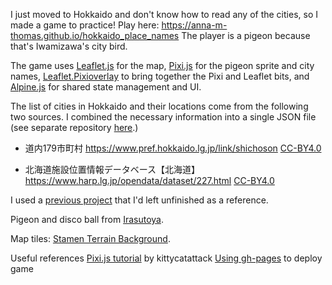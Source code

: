 I just moved to Hokkaido and don't know how to read any of the cities, so I made a game to practice!
Play here: https://anna-m-thomas.github.io/hokkaido_place_names
The player is a pigeon because that's Iwamizawa's city bird.

The game uses [Leaflet.js](https://leafletjs.com/) for the map, [Pixi.js](https://pixijs.com/)  for the pigeon sprite and city names, [Leaflet.Pixioverlay](https://github.com/manubb/Leaflet.PixiOverlay) to bring together the Pixi and Leaflet bits, and [Alpine.js](https://alpinejs.dev/) for shared state management and UI.

The list of cities in Hokkaido and their locations come from the following two sources. I combined the necessary information into a single JSON file (see separate repository [here](https://github.com/Anna-M-Thomas/city_data).)
- 道内179市町村 https://www.pref.hokkaido.lg.jp/link/shichoson
[CC-BY4.0](https://creativecommons.org/licenses/by/4.0/deed.ja)

- 北海道施設位置情報データベース【北海道】
https://www.harp.lg.jp/opendata/dataset/227.html
[CC-BY4.0](https://creativecommons.org/licenses/by/4.0/deed.ja)

I used a [previous project](https://github.com/Anna-M-Thomas/carbon-busters) that I'd left unfinished as a reference. 

Pigeon and disco ball from [Irasutoya](https://www.irasutoya.com/).

Map tiles: [Stamen Terrain Background](https://leaflet-extras.github.io/leaflet-providers/preview/#filter=Stadia.StamenTerrainBackground).

Useful references
[Pixi.js tutorial](https://github.com/kittykatattack/learningPixi) by kittycatattack 
[Using gh-pages](https://github.com/turingschool-examples/webpack-starter-kit/blob/main/gh-pages-procedure.md) to deploy game 